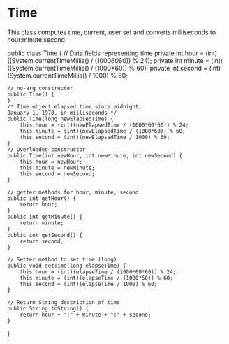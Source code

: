 # Time
This class computes time, current, user set and converts milliseconds to hour:minute:second

public class Time {
	// Data fields representing time
	private int hour = (int)((System.currentTimeMillis() / (1000*60*60)) % 24);
	private int minute = (int)((System.currentTimeMillis() / (1000*60)) % 60);
	private int second = (int)(System.currentTimeMillis() / 1000) % 60;
	
	// no-arg constructor
	public Time() {
	}
	/* Time object elapsed time since midnight, 
	January 1, 1970, in milliseconds */
	public Time(long newElapsedTime) {
		this.hour = (int)(newElapsedTime / (1000*60*60)) % 24;
		this.minute = (int)(newElapsedTime / (1000*60)) % 60;
		this.second = (int)(newElapsedTime / 1000) % 60;	
	}
	// Overloaded constructor
	public Time(int newHour, int newMinute, int newSecond) {
		this.hour = newHour;
		this.minute = newMinute;
		this.second = newSecond;
	}
	
	// getter methods for hour, minute, second
	public int getHour() {
		return hour;
	}
	public int getMinute() {
		return minute;
	}
	public int getSecond() {
		return second;
	}
	
	// Setter method to set time (long)
	public void setTime(long elapseTime) {
		this.hour = (int)(elapseTime / (1000*60*60)) % 24;
		this.minute = (int)(elapseTime / (1000*60)) % 60;
		this.second = (int)(elapseTime / 1000) % 60;
	}
	
	// Return String description of time
	public String toString() {
		return hour + ":" + minute + ":" + second;
	}
}
